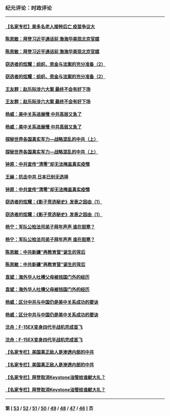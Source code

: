 ### 纪元评论：时政评论
---
#### [【名家专栏】美多名老人接种后亡 疫苗争议大](../../pages/nsc1025/n12754269.md) 
#### [陈思敏：拜登习近平通话前 渤海华美现北京官媒](../../pages/nsc1025/n12753709.md) 
#### [陈思敏：拜登习近平通话前 渤海华美现北京官媒](../../pages/nsc1025/n12753709.md) 
#### [窃选者的炫耀：组织、资金与法案的充分准备（2）](../../pages/nsc1025/n12753653.md) 
#### [窃选者的炫耀：组织、资金与法案的充分准备（2）](../../pages/nsc1025/n12753653.md) 
#### [王友群：赵乐际涉六大案 最终不会有好下场](../../pages/nsc1025/n12752993.md) 
#### [王友群：赵乐际涉六大案 最终不会有好下场](../../pages/nsc1025/n12752993.md) 
#### [杨威：美中关系进展慢 中共高层又急了](../../pages/nsc1025/n12752654.md) 
#### [杨威：美中关系进展慢 中共高层又急了](../../pages/nsc1025/n12752654.md) 
#### [探秘世界各国真实军力—战略混乱的中共（上）](../../pages/nsc1025/n12751432.md) 
#### [探秘世界各国真实军力—战略混乱的中共（上）](../../pages/nsc1025/n12751432.md) 
#### [钟原：中共宣传“清零”却无法掩盖真实疫情](../../pages/nsc1025/n12751417.md) 
#### [王赫：抗击中共 日本已别无选择](../../pages/nsc1025/n12751930.md) 
#### [钟原：中共宣传“清零”却无法掩盖真实疫情](../../pages/nsc1025/n12751417.md) 
#### [窃选者的炫耀：《影子竞选秘史》发表之因由（1）](../../pages/nsc1025/n12751374.md) 
#### [窃选者的炫耀：《影子竞选秘史》发表之因由（1）](../../pages/nsc1025/n12751374.md) 
#### [杨宁：军队公检法司弟子拜年声声 谁在胆寒？](../../pages/nsc1025/n12751028.md) 
#### [杨宁：军队公检法司弟子拜年声声 谁在胆寒？](../../pages/nsc1025/n12751028.md) 
#### [陈思敏：中共新疆“再教育营”诞生的背后](../../pages/nsc1025/n12750182.md) 
#### [陈思敏：中共新疆“再教育营”诞生的背后](../../pages/nsc1025/n12750182.md) 
#### [袁斌：海外华人吐槽父母被挡国门外的经历](../../pages/nsc1025/n12748854.md) 
#### [袁斌：海外华人吐槽父母被挡国门外的经历](../../pages/nsc1025/n12748854.md) 
#### [杨威：区分中共与中国仍是美中关系成功的要诀](../../pages/nsc1025/n12749786.md) 
#### [杨威：区分中共与中国仍是美中关系成功的要诀](../../pages/nsc1025/n12749786.md) 
#### [沈舟：F-15EX变身四代半战机完成首飞](../../pages/nsc1025/n12749592.md) 
#### [沈舟：F-15EX变身四代半战机完成首飞](../../pages/nsc1025/n12749592.md) 
#### [【名家专栏】美国真正敌人是渗透内部的中共](../../pages/nsc1025/n12749325.md) 
#### [【名家专栏】美国真正敌人是渗透内部的中共](../../pages/nsc1025/n12749325.md) 
#### [【名家专栏】拜登取消Keystone油管给谁献大礼？](../../pages/nsc1025/n12749309.md) 
#### [【名家专栏】拜登取消Keystone油管给谁献大礼？](../../pages/nsc1025/n12749309.md) 

---
#### 第 [ [53](./53.md) / [52](./52.md) / [51](./51.md) / [50](./50.md) / [49](./49.md) / [48](./48.md) / [47](./47.md) / [46](./46.md) ] 页
